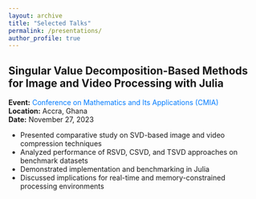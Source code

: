 ```yaml
---
layout: archive
title: "Selected Talks"
permalink: /presentations/
author_profile: true
---
```


## Singular Value Decomposition-Based Methods for Image and Video Processing with Julia  
**Event:** <a href="https://aims.edu.gh/event/conference-on-mathematics-and-its-applications-2023/"
   style="display:inline-block;
          color:#007bff;
          text-decoration:none;
          margin-right:1rem;">
  Conference on Mathematics and Its Applications (CMIA)
</a>    
**Location:** Accra, Ghana    
**Date:** November 27, 2023  

- Presented comparative study on SVD-based image and video compression techniques  
- Analyzed performance of RSVD, CSVD, and TSVD approaches on benchmark datasets  
- Demonstrated implementation and benchmarking in Julia  
- Discussed implications for real-time and memory-constrained processing environments

  


